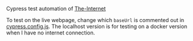 Cypress test automation of [The-Internet](https://the-internet.herokuapp.com/)

To test on the live webpage, change which `baseUrl` is commented out in [cypress.config.js](cypress.config.js). The localhost version is for testing on a docker version when I have no internet connection.